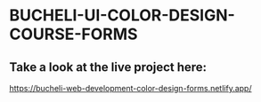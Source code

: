 # BUCHELI-UI-COLOR-DESIGN-COURSE-FORMS

## Take a look at the live project here:
https://bucheli-web-development-color-design-forms.netlify.app/

